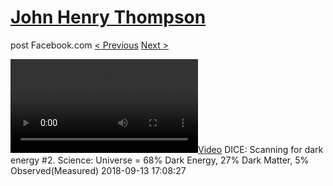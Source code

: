 # [John Henry Thompson](../README.md)
post Facebook.com
[< Previous](2018-09-16-1.md) [Next >](2018-09-13-2.md)

[![](../media/2018-09-13/DICE-Scanning-for-dark-energy-2-Science-Universe-68-Dark-Energy.mp4)](../README.md)
DICE: Scanning for dark energy #2. Science: Universe = 68% Dark Energy, 27% Dark Matter, 5% Observed(Measured)
2018-09-13 17:08:27
